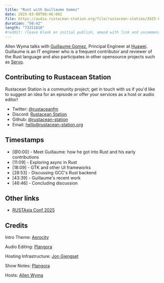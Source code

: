 ```yaml
---
title: "Rust with Guillaume Gomez"
date: 2025-03-08T08:46:00Z
file: https://audio.rustacean-station.org/file/rustacean-station/2025-03-08-guillaume-gomez.mp3
duration: "50:42"
length: "73251810"
#reddit: (leave blank on initial publish, amend with link and uncomment this line after Reddit thread has been posted)
---
```

Allen Wyma talks with [Guillaume Gomez](https://guillaume-gomez.fr/), Principal Engineer at [Huawei](https://www.huawei.com/). Guillaume is an IT engineer who is a frequent contributor and reviewer of the Rust language and also participates in other opensource projects such as [Servo](https://github.com/servo/servo).

## Contributing to Rustacean Station

Rustacean Station is a community project; get in touch with us if you'd like to suggest an idea for an episode or offer your services as a host or audio editor!

- Twitter: [@rustaceanfm](https://twitter.com/rustaceanfm)
- Discord: [Rustacean Station](https://discord.gg/cHc3Gyc)
- Github: [@rustacean-station](https://github.com/rustacean-station/)
- Email: [hello@rustacean-station.org](mailto:hello@rustacean-station.org)

## Timestamps 
- [@0:00] - Meet Guillaume: how he got into Rust and his early contributions
- [11:09] - Exploring async in Rust
- [18:09] - GTK and other UI frameworks
- [28:53] - Discussing GCC's Rust backend
- [43:39] - Guillaume's recent work
- [46:46] - Concluding discussion

## Other links
- [RUSTAsia Conf 2025](https://www.rustasiaconf.com/?utm_source=podcast&utm_medium=rustacean-station&utm_campaign=2025-03-07-guillaume-gomez)

## Credits
Intro Theme: [Aerocity](https://twitter.com/AerocityMusic)

Audio Editing: [Plangora](https://twitter.com/plangora)

Hosting Infrastructure: [Jon Gjengset](https://twitter.com/jonhoo/)

Show Notes: [Plangora](https://twitter.com/plangora)

Hosts: [Allen Wyma](https://twitter.com/allenwyma)

